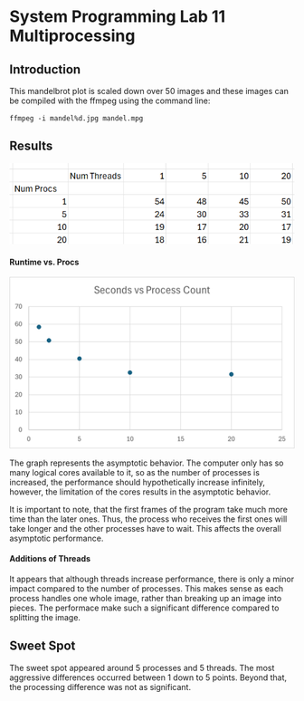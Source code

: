 # System Programming Lab 11 Multiprocessing

## Introduction
 This mandelbrot plot is scaled down over 50 images and these images can be compiled with the ffmpeg using the command line:

    ffmpeg -i mandel%d.jpg mandel.mpg


## Results
![Table of results](image.png)

#### Runtime vs. Procs
![Graph of results](Picture1.png)



The graph represents the asymptotic behavior. The computer only has so many logical cores available to it, so as the number of processes is increased, the performance should hypothetically increase infinitely, however, the limitation of the cores results in the asymptotic behavior. 

It is important to note, that the first frames of the program take much more time than the later ones. Thus, the process who receives the first ones will take longer and the other processes have to wait. This affects the overall asymptotic performance. 

#### Additions of Threads
It appears that although threads increase performance, there is only a minor impact compared to the number of processes. This makes sense as each process handles one whole image, rather than breaking up an image into pieces. The performace make such a significant difference compared to splitting the image. 

## Sweet Spot
The sweet spot appeared around 5 processes and 5 threads. The most aggressive differences occurred between 1 down to 5 points. Beyond that, the processing difference was not as significant. 

